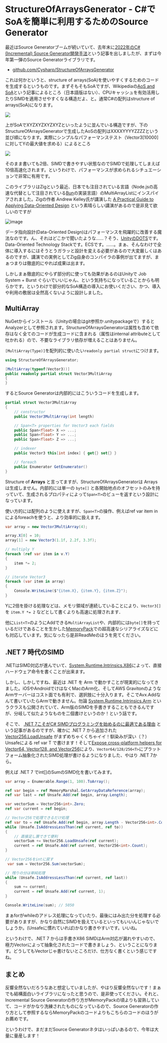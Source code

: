 # StructureOfArraysGenerator - C#でSoAを簡単に利用するためのSource Generator

最近はSource Generatorブームが続いていて、去年末に[2022年のC# (Incremental) Source Generator開発手法](https://neue.cc/2022/12/16_IncrementalSourceGenerator.html)という記事を出しましたが、まずは今年第一弾のSource Generatorライブラリです。

* [github.com/Cysharp/StructureOfArraysGenerator](https://github.com/Cysharp/StructureOfArraysGenerator/)

これは何かというと、structure of arrays(SoA)を使いやすくするためのコードを生成するというものです。まずそもそもSoAですが、Wikipediaの[AoS and SoA](https://en.wikipedia.org/wiki/AoS_and_SoA)という記事によるところ（日本語版はない）、CPUキャッシュを有効活用したりSIMDを適用させやすくなる構造だよ、と。通常C#の配列はstructure of arrays(SoA)になります。

![](https://user-images.githubusercontent.com/46207/214814782-fd341e09-731a-4e2f-ba53-ef789a19160e.png)

上がSoAでXYZXYZXYZXYZといったように並んでいる構造ですが、下のStructureOfArraysGeneratorで生成したAoSの配列はXXXXYYYYZZZZという並び順になります。実際にシンプルなパフォーマンステスト（Vector3[10000]に対してYの最大値を求める）によるところ

![](https://user-images.githubusercontent.com/46207/215027253-6f94739f-b827-46ba-a395-690d1df89d46.png)

そのまま書いても2倍、SIMDで書きやすい状態なのでSIMDで処理してしまえば10倍高速化されます。というわけで、パフォーマンスが求められるシチュエーションで非常に有用です。

このライブラリはZigという最近、日本でも注目されている言語（Node.jsの高速な代替として注目されている[Bun](https://bun.sh/)の実装言語）のMultiArrayListにインスパイアされました。Zigの作者 Andrew Kelley氏が講演した [A Practical Guide to Applying Data-Oriented Design](https://vimeo.com/649009599) という素晴らしい講演があるので是非見て欲しいのですが

![image](https://user-images.githubusercontent.com/46207/215052372-1ab33bd2-a578-4c26-8e99-7615a49707ea.png)

データ指向設計(Data-Oriented Design)はパフォーマンスを飛躍的に改善する魔法なのです。ん、それはどこかで聞いたような……？そう、[UnityのDOTS](https://unity.com/ja/dots)です。Data-Oriented Technology Stackです。ECSです。……。まぁ、そんなわけで全体に導入するにはそうとうガラッと設計を変える必要があるので大変厳しくはあるのですが、講演での実例としてZig自身のコンパイラの事例が出てますが、まぁつまりは徹底的にやれば成果は出ます。

しかしまぁ徹底的にやらず部分的に使っても効果があるのはUnityで Job System + Burst ぐらいでいいじゃん、という気持ちになっていることからも明らかです。というわけで部分的なSoA構造の導入にお使いください、かつ、導入や利用の敷居は全然高くないように設計しました。

MultiArray
---
NuGetからインストール（Unityの場合はgit参照か.unitypackageで）するとAnalyzerとして参照されます。StructureOfArraysGeneratorは属性も含めて依存はなく全てのコードが生成コードに含まれる（属性はinternal attributeとして吐かれる）ので、不要なライブラリ依存が増えることはありません。

`[MultiArray(Type)]`を配列的に使いたい`readonly partial struct`につけます。

```csharp
using StructureOfArraysGenerator;

[MultiArray(typeof(Vector3))]
public readonly partial struct Vector3MultiArray
{
}
```

するとSource Generatorは内部的にはこういうコードを生成します。

```csharp
partial struct Vector3MultiArray
{
    // constructor
    public Vector3MultiArray(int length)

    // Span<T> properties for Vector3 each fields
    public Span<float> X => ...;
    public Span<float> Y => ...;
    public Span<float> Z => ...;

    // indexer
    public Vector3 this[int index] { get{} set{} }

    // foreach
    public Enumerator GetEnumerator()
}
```

Structure of **Arrays** と言ってますが、StructureOfArraysGeneratorは Arrays は生成しません。内部的には単一の `byte[]` と各開始地点のオフセットのみを持っていて、生成されるプロパティによって`Span<T>`のビューを返すという設計になっています。

使い方的には配列のように使えますが、`Span<T>`の操作、例えばref var item inによるforeachを使うと、より効率的に扱えます。

```csharp
var array = new Vector3MultiArray(4);

array.X[0] = 10;
array[1] = new Vector3(1.1f, 2.2f, 3.3f);

// multiply Y
foreach (ref var item in v.Y)
{
    item *= 2;
}

// iterate Vector3
foreach (var item in array)
{
    Console.WriteLine($"{item.X}, {item.Y}, {item.Z}");
}
```

Yに2倍を掛ける処理などは、メモリ領域が連続していることにより、`Vector3[]`を `item.Y *= 2` などとして書くよりも高速に処理されます．

他に`List<T>`のようにAddできる`MultiArrayList`や、内部的には`byte[]`を持っているだけであることを生かした[MemoryPack](https://github.com/Cysharp/MemoryPack)での超高速なシリアライズなどにも対応しています。気になったら是非ReadMeのほうを見てください。

.NET 7 時代のSIMD
---
.NETはSIMD対応が進んでいて、[System.Runtime.Intrinsics.X86](https://learn.microsoft.com/ja-jp/dotnet/api/system.runtime.intrinsics.x86)によって、直接ハードウェア命令を書くことが出来ます。

しかし、しかしですね、最近は .NET を Arm で動かすことが現実的になってきました。iOSやAndroidでけはなくMacのArm化、そしてAWS GravitonのようなArmサーバーはコスト面でも有利で、選択肢に十分入ります。そこでAvx.Addなんて書いていたらArmで動きません。勿論 [System.Runtime.Intrinsics.Arm](https://learn.microsoft.com/ja-jp/dotnet/api/system.runtime.intrinsics.arm) というクラスも公開されていて、Arm版のSIMDを手書きすることもできるんですが、分岐して似たようなものを二個書けというのか！という話です。

そこで、 [.NET 7こそがC# SIMDプログラミングを始めるのに最適である理由](https://zenn.dev/pcysl5edgo/articles/d3e787599c5c8b) という記事があるのですが、確かに .NET 7 から追加された [Vector256.LoadUnsafe](https://learn.microsoft.com/en-us/dotnet/api/system.runtime.intrinsics.vector256.loadunsafe) がまずめちゃくくちゃイイ！馴染みが深い（？）Unsafeによる ref var T で書けます！そして[Expose cross-platform helpers for Vector64, Vector128, and Vector256](https://github.com/dotnet/runtime/issues/49397)により、`Vector64/128/256<T>`にプラットフォーム抽象化されたSIMD処理が書けるようになりました、やはり .NET 7から。

例えば .NET 7 でint[]のSumのSIMD化を書いてみます。

```csharp
var array = Enumerable.Range(1, 100).ToArray();

ref var begin = ref MemoryMarshal.GetArrayDataReference(array);
ref var last = ref Unsafe.Add(ref begin, array.Length);

var vectorSum = Vector256<int>.Zero;
ref var current = ref begin;

// Vector256で処理できるだけ処理
ref var to = ref Unsafe.Add(ref begin, array.Length - Vector256<int>.Count);
while (Unsafe.IsAddressLessThan(ref current, ref to))
{
    // 直接足し算できて便利
    vectorSum += Vector256.LoadUnsafe(ref current);
    current = ref Unsafe.Add(ref current, Vector256<int>.Count);
}

// Vector256をintに戻す
 var sum = Vector256.Sum(vectorSum);

// 残りの分は単純処理
while (Unsafe.IsAddressLessThan(ref current, ref last))
{
    sum += current;
    current = ref Unsafe.Add(ref current, 1);
}

Console.WriteLine(sum); // 5050
```

まぁforがwhileのアドレス処理になっていたり、最後にはみ出た分を処理する必要がありますが、かなり自然にSIMDを扱えているといってもいいんじゃないでしょうか。(Unsafeに慣れていれば)かなり書きやすいです。いいね。

というわけで、.NET 7 からは手書きX86 SIMDはArm対応が漏れやすいので、極力Vectorによって抽象化されたコードで書きましょう、ということになります。どうしてもVectorじゃ書けないところだけ、仕方なく書くという感じですね。

まとめ
---
反響全然ないだろうなあと想定していましたが、やはり反響全然ないです！まぁでも結構面白いライブラリになったと思うので、是非使ってください。それと、Incremental Source Generatorの作り方がMemoryPackの頃よりも習熟していて、コードがかなり洗練されたものになっているので、Source Generatorの作り方として参照するならMemoryPackのコードよりもこちらのコードのほうがお薦めです。

というわけで、まだまだSource Generatorネタはいっぱいあるので、今年は大量に量産します！